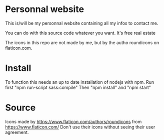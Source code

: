 # Personnal website
This is/will be my personnal website containing all my infos to contact me.

You can do with this source code whatever you want. It's free real estate

The icons in this repo are not made by me, but by the autho roundicons on flaticon.com.
# Install
To function this needs an up to date installation of nodejs with npm.
Run first "npm run-script sass:compile"
Then "npm install" and "npm start"


# Source 
Icons made by https://www.flaticon.com/authors/roundicons from https://www.flaticon.com/
Don't use their icons without seeing their user agreement.